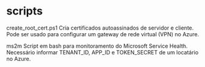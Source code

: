 # scripts

create_root_cert.ps1
    Cria certificados autoassinados de servidor e cliente. Pode ser usado para configurar um gateway de rede virtual (VPN) no Azure.

ms2m
    Script em bash para monitoramento do Microsoft Service Health. Necessário informar TENANT_ID, APP_ID e TOKEN_SECRET de um locatário no Azure.
